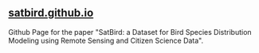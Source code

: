 
## [satbird.github.io](https://satbird.github.io)

Github Page for the paper "SatBird: a Dataset for Bird Species Distribution Modeling using Remote Sensing and Citizen Science Data".  


